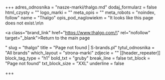 +++
adres_odnosnika = "nasze-marki/thalgo.md"
dodaj_formularz = false
html_czysty = ""
logo_marki = ""
meta_opis = ""
meta_robots = "noindex, follow"
name = "Thalgo"
opis_pod_naglowiekm = "It looks like this page does not exist.\n\n    <p><a class=\"brand_link\" href=\"https://www.thalgo.com/\" rel=\"nofollow\" target=\"_blank\">Return to the main page</a></p>"
slug = "thalgo"
title = "Page not found | S-brands.pl"
tytul_odnosnika = "All brands"
which_layout = "strona-marki"
zdjecie = ""
[[header_repeater]]
block_tag_type = "h1"
bold_txt = "gruby"
break_line = false
txt_block = "Page not found"
txt_block_size = "XXL"
underline = false

+++
